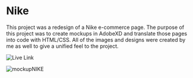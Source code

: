# Nike

This project was a redesign of a Nike e-commerce page.  The purpose of this project was to create mockups in AdobeXD and translate those pages into 
code with HTML/CSS.  All of the images and designs were created by me as well to give a unified feel to the project.

![Live Link](https://jduval7.github.io/Nike/)

![mockupNIKE](https://user-images.githubusercontent.com/55206187/149400155-dc791d0d-6efa-4d82-a19e-d84b8f81bee9.jpg)
